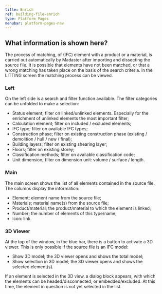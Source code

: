 ```yaml
---
title: Enrich
ref: building-file-enrich
type: Platform Pages
menubar: platform-pages-nav
---
```


## What information is shown here?
The process of matching, of (IFC) element with a product or a material, is carried out automatically by Madaster after importing and dissecting the source file. It is possible that elements have not been matched, or that a wrong matching has taken place on the basis of the search criteria. In the LITTING screen the matching process can be viewed.


### Left
On the left side is a search and filter function available. The filter categories can be unfolded to make a selection:

- Status element; filter on linked/unlinked elements. Especially for the enrichment of unlinked elements the most important filter;
- Calculation element; filter on included / excluded elements;
- IFC type; filter on available IFC types;
- Construction phase; filter on existing construction phase (existing / demolition / hull / new / final);
- Building layers; filter on existing shearing layer;
- Floors; filter on existing storey;
- Classification methods; filter on available classification code;
- Unit dimension; filter on dimension unit: volume / surface / length.


### Main
The main screen shows the list of all elements contained in the source file. The columns display the information:
- Element; element name from the source file;
- Materials; material name(s) from the source file;
- Product/material; the product/material to which the element is linked;
- Number; the number of elements of this type/name;
- Icon: link.

### 3D Viewer
At the top of the window, in the blue bar, there is a button to activate a 3D viewer. This is only possible if the source file is an IFC model:
- Show 3D model; the 3D viewer opens and shows the total model;
- Show selection in 3D model; the 3D viewer opens and shows the selected element(s).

If an element is selected in the 3D view, a dialog block appears, with which the elements can be headed/disconnected, or embedded/excluded. At this time, the element in question is not yet selected in the list.
